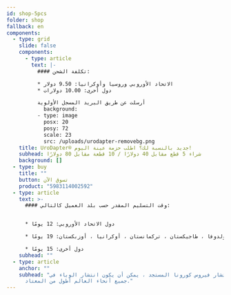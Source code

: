 ```yaml
---
id: shop-5pcs
folder: shop
fallback: en
components:
  - type: grid
    slide: false
    components:
      - type: article
        text: |-
          #### تكلفة الشحن:

          * الاتحاد الأوروبي وروسيا وأوكرانيا: 9.50 دولار
          * دول أخرى: 10.00 دولارات

          أرسلت عن طريق البريد المسجل الأولوية
            background:
          - type: image
            posx: 20
            posy: 72
            scale: 23
            src: /uploads/urodapter-removebg.png
    title: UroDapter® جديد بالنسبة لك؟ اطلب حزمة عينة اليوم!
    subhead: شراء 5 قطع مقابل 40 دولارًا / 10 قطعة مقابل 80 دولارًا
    background: []
  - type: buy
    title: ""
    button: تسوق الآن
    product: "5983114002592"
  - type: article
    text: >-
      #### وقت التسليم المقدر حسب بلد العميل كالتالي:


      * دول الاتحاد الأوروبي: 12 يومًا

      * روسيا ، أرمينيا ، أذربيجان ، جورجيا ، كازاخستان ، قيرغيزستان ، مولدوفا ، طاجيكستان ، تركمانستان ، أوكرانيا ، أوزبكستان: 19 يومًا

      * دول أخرى: 15 يومًا
    subhead: ""
  - type: article
    anchor: ""
    subhead: "بسبب انتشار فيروس كورونا المستجد ، يمكن أن يكون انتشار الوباء في
      جميع أنحاء العالم أطول من المعتاد."
---
```

